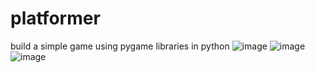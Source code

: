 # platformer
build a simple game using pygame libraries in python
![image](https://user-images.githubusercontent.com/91674639/230971436-2eb4af68-d8e1-47b6-bc03-4ceecffc5cec.png)
![image](https://user-images.githubusercontent.com/91674639/230971709-f2c7bb51-1672-45a4-93bd-35998f1fbb3a.png)
![image](https://user-images.githubusercontent.com/91674639/230971899-7462ee95-b50f-4b1b-a896-da39ef34db80.png)


